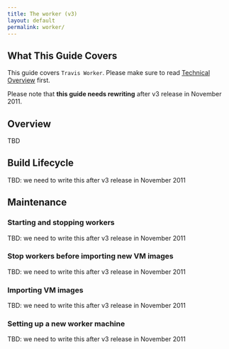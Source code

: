 ```yaml
---
title: The worker (v3)
layout: default
permalink: worker/
---
```


## What This Guide Covers

This guide covers `Travis Worker`. Please make sure to read [Technical Overview](/docs/dev/overview/) first.

Please note that **this guide needs rewriting** after v3 release in November 2011.


## Overview

TBD


## Build Lifecycle

TBD: we need to write this after v3 release in November 2011



## Maintenance

### Starting and stopping workers

TBD: we need to write this after v3 release in November 2011


### Stop workers before importing new VM images

TBD: we need to write this after v3 release in November 2011


### Importing VM images

TBD: we need to write this after v3 release in November 2011


### Setting up a new worker machine

TBD: we need to write this after v3 release in November 2011
